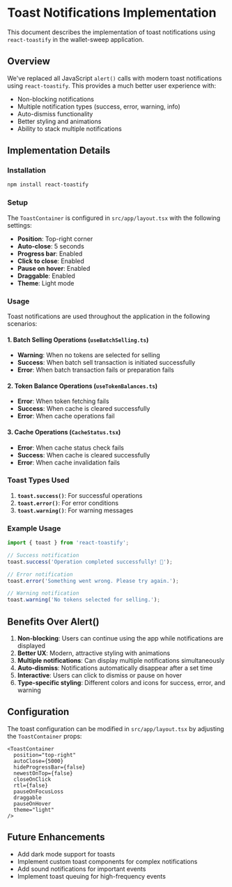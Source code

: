# Toast Notifications Implementation

This document describes the implementation of toast notifications using `react-toastify` in the wallet-sweep application.

## Overview

We've replaced all JavaScript `alert()` calls with modern toast notifications using `react-toastify`. This provides a much better user experience with:

- Non-blocking notifications
- Multiple notification types (success, error, warning, info)
- Auto-dismiss functionality
- Better styling and animations
- Ability to stack multiple notifications

## Implementation Details

### Installation

```bash
npm install react-toastify
```

### Setup

The `ToastContainer` is configured in `src/app/layout.tsx` with the following settings:

- **Position**: Top-right corner
- **Auto-close**: 5 seconds
- **Progress bar**: Enabled
- **Click to close**: Enabled
- **Pause on hover**: Enabled
- **Draggable**: Enabled
- **Theme**: Light mode

### Usage

Toast notifications are used throughout the application in the following scenarios:

#### 1. Batch Selling Operations (`useBatchSelling.ts`)

- **Warning**: When no tokens are selected for selling
- **Success**: When batch sell transaction is initiated successfully
- **Error**: When batch transaction fails or preparation fails

#### 2. Token Balance Operations (`useTokenBalances.ts`)

- **Error**: When token fetching fails
- **Success**: When cache is cleared successfully
- **Error**: When cache operations fail

#### 3. Cache Operations (`CacheStatus.tsx`)

- **Error**: When cache status check fails
- **Success**: When cache is cleared successfully
- **Error**: When cache invalidation fails

### Toast Types Used

1. **`toast.success()`**: For successful operations
2. **`toast.error()`**: For error conditions
3. **`toast.warning()`**: For warning messages

### Example Usage

```typescript
import { toast } from 'react-toastify';

// Success notification
toast.success('Operation completed successfully! 🎉');

// Error notification
toast.error('Something went wrong. Please try again.');

// Warning notification
toast.warning('No tokens selected for selling.');
```

## Benefits Over Alert()

1. **Non-blocking**: Users can continue using the app while notifications are displayed
2. **Better UX**: Modern, attractive styling with animations
3. **Multiple notifications**: Can display multiple notifications simultaneously
4. **Auto-dismiss**: Notifications automatically disappear after a set time
5. **Interactive**: Users can click to dismiss or pause on hover
6. **Type-specific styling**: Different colors and icons for success, error, and warning

## Configuration

The toast configuration can be modified in `src/app/layout.tsx` by adjusting the `ToastContainer` props:

```tsx
<ToastContainer
  position="top-right"
  autoClose={5000}
  hideProgressBar={false}
  newestOnTop={false}
  closeOnClick
  rtl={false}
  pauseOnFocusLoss
  draggable
  pauseOnHover
  theme="light"
/>
```

## Future Enhancements

- Add dark mode support for toasts
- Implement custom toast components for complex notifications
- Add sound notifications for important events
- Implement toast queuing for high-frequency events 